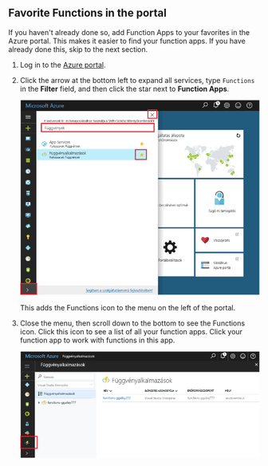## <a name="favorite-functions-in-the-portal"></a>Favorite Functions in the portal 

If you haven't already done so, add Function Apps to your favorites in the Azure portal. This makes it easier to find your function apps. If you have already done this, skip to the next section. 

1. Log in to the [Azure portal](https://portal.azure.com/).

2. Click the arrow at the bottom left to expand all services, type `Functions` in the **Filter** field, and then click the star next to **Function Apps**.  
 
    ![Create function app in the Azure portal](./media/functions-portal-favorite-function-apps/functions-favorite-function-apps.png)

    This adds the Functions icon to the menu on the left of the portal.

3. Close the menu, then scroll down to the bottom to see the Functions icon. Click this icon to see a list of all your function apps. Click your function app to work with functions in this app. 
 
    ![](./media/functions-portal-favorite-function-apps/functions-function-apps-hub.png)
 
     